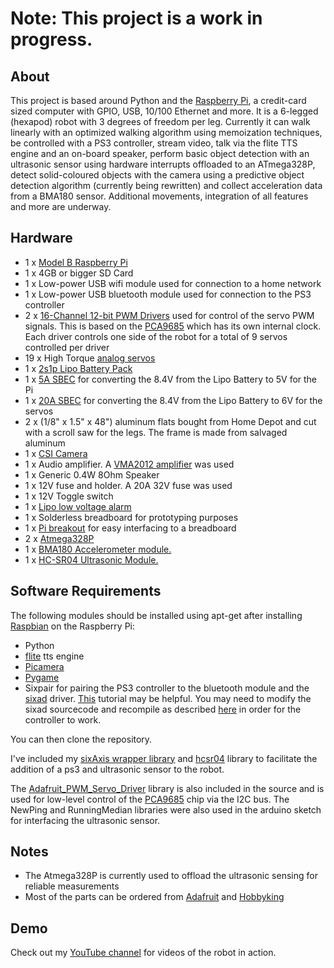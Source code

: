 <h1>Note: This project is a work in progress.</h1>
<h2>About</h2>
<p>This project is based around Python and the <a href="http://en.wikipedia.org/wiki/Raspberry_Pi">Raspberry Pi</a>, a credit-card sized computer with GPIO, USB, 10/100 Ethernet and more. It is a 6-legged (hexapod) robot with 3 degrees of freedom per leg. Currently it can walk linearly with an optimized walking algorithm using memoization techniques, be controlled with a PS3 controller, stream video, talk via the flite TTS engine and an on-board speaker, perform basic object detection with an ultrasonic sensor using hardware interrupts offloaded to an ATmega328P, detect solid-coloured objects with the camera using a predictive object detection algorithm (currently being rewritten) and collect acceleration data from a BMA180 sensor. Additional movements, integration of all features and more are underway.</p>

<h2>Hardware</h2>
<ul>
	<li>1 x <a href="http://en.wikipedia.org/wiki/Raspberry_Pi">Model B Raspberry Pi</a></li>
	<li>1 x 4GB or bigger SD Card</li>
	<li>1 x Low-power USB wifi module used for connection to a home network</li>
	<li>1 x Low-power USB bluetooth module used for connection to the PS3 controller</li>
	<li>2 x <a href="http://www.adafruit.com/products/815">16-Channel 12-bit PWM Drivers</a> used for control of the servo PWM signals. This is based on the <a href="http://www.nxp.com/documents/data_sheet/PCA9685.pdf">PCA9685</a> which has its own internal clock. Each driver controls one side of the robot for a total of 9 servos controlled per driver</li>
	<li>19 x High Torque <a href="http://www.hobbyking.com/hobbyking/store/__28972__H_King_High_Torque_Metal_Geared_Ball_Bearing_Waterproof_Servo_58g_12_8kg_cm_0_22s_60.html">analog servos</a></li>
	<li>1 x <a href="http://www.hobbyking.com/hobbyking/store/__9172__Turnigy_5000mAh_2S_20C_Lipo_Pack.html">2s1p Lipo Battery Pack</a></li>
	<li>1 x <a href="http://www.hobbyking.com/hobbyking/store/__10312__Turnigy_5A_8_26v_SBEC_for_Lipo.html">5A SBEC</a> for converting the 8.4V from the Lipo Battery to 5V for the Pi</li>
	<li>1 x <a href="http://www.hobbyking.com/hobbyking/store/__40274__Hobbyking_YEP_20A_HV_2_12S_SBEC_w_Selectable_Voltage_Output.html">20A SBEC</a> for converting the 8.4V from the Lipo Battery to 6V for the servos</li>
	<li>2 x (1/8" x 1.5" x 48") aluminum flats bought from Home Depot and cut with a scroll saw for the legs. The frame is made from salvaged aluminum</li>
	<li>1 x <a href="http://www.adafruit.com/products/1367">CSI Camera</a></li>
	<li>1 x Audio amplifier. A <a href="http://www.electronicaestudio.com/docs/VMA2012.pdf">VMA2012 amplifier</a> was used</li>
	<li>1 x Generic 0.4W 8Ohm Speaker</li>
	<li>1 x 12V fuse and holder. A 20A 32V fuse was used</li>
	<li>1 x 12V Toggle switch</li>
	<li>1 x <a href="http://www.hobbyking.com/hobbyking/store/__18987__On_Board_Lipoly_Low_Voltage_Alarm_2s_4s_.html">Lipo low voltage alarm</a></li>
	<li>1 x Solderless breadboard for prototyping purposes</li>
	<li>1 x <a href="http://www.adafruit.com/products/914">Pi breakout</a> for easy interfacing to a breadboard</li>
	<li>2 x <a href="http://www.atmel.com/Images/doc8161.pdf">Atmega328P</a></li>
	<li>1 x <a href="http://media.digikey.com/pdf/Data%20Sheets/Bosch/BMA180_Flyer.pdf">BMA180 Accelerometer module.</a></li>
	<li>1 x <a href="https://docs.google.com/document/d/1Y-yZnNhMYy7rwhAgyL_pfa39RsB-x2qR4vP8saG73rE/edit">HC-SR04 Ultrasonic Module.</a></li>
</ul>

<h2>Software Requirements</h2>
The following modules should be installed using apt-get after installing <a href="http://www.raspbian.org/">Raspbian</a> on the Raspberry Pi:
	<ul>
		<li>Python</li>
		<li><a href="http://www.festvox.org/flite/">flite</a> tts engine</li>
		<li><a href="http://picamera.readthedocs.org/en/release-1.8/">Picamera</a></li>
		<li><a href="http://www.pygame.org">Pygame </a></li>
		<li>Sixpair for pairing the PS3 controller to the bluetooth module and the <a href="http://qtsixa.sourceforge.net/">sixad</a> driver. <a href="http://booting-rpi.blogspot.ro/2012/08/dualshock-3-and-raspberry-pi.html">This</a> tutorial may be helpful. You may need to modify the sixad sourcecode and recompile as described <a href="http://www.raspberrypi.org/forums/viewtopic.php?f=78&t=16702&sid=1f1d82acca88f4ace5195643900b1123&start=29">here</a> in order for the controller to work.</li>
	</ul>

You can then clone the repository.
	
I've included my <a href="https://github.com/davide-P/sixAxis">sixAxis wrapper library</a> and <a href="https://github.com/davide-P/hcsr04"> hcsr04</a> library to facilitate the addition of a ps3 and ultrasonic sensor to the robot.
	
The <a href="https://github.com/adafruit/Adafruit-Raspberry-Pi-Python-Code/tree/master/Adafruit_PWM_Servo_Driver">Adafruit_PWM_Servo_Driver</a> library is also included in the source and is used for low-level control of the <a href="http://www.nxp.com/documents/data_sheet/PCA9685.pdf">PCA9685</a> chip via the I2C bus. The NewPing and RunningMedian libraries were also used in the arduino sketch for interfacing the ultrasonic sensor.

<h2>Notes</h2>
<ul>
	<li>The Atmega328P is currently used to offload the ultrasonic sensing for reliable measurements</li>
	<li>Most of the parts can be ordered from <a href="http://www.adafruit.com">Adafruit</a> and <a href="http://www.hobbyking.com">Hobbyking</a></li>
</ul>


<h2>Demo</h2>
<p>Check out my <a href="https://www.youtube.com/user/davidepalozzi">YouTube channel</a> for videos of the robot in action.</p>
